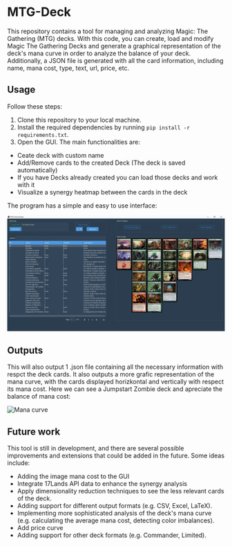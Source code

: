 # MTG-Deck
This repository contains a tool for managing and analyzing Magic: The Gathering (MTG) decks. 
With this code, you can create, load and modify Magic The Gathering Decks and generate a graphical representation of the deck's mana curve in order to analyze the balance of your deck. Additionally, a JSON file is generated with all the card information, including name, mana cost, type, text, url, price, etc.

## Usage

Follow these steps:

1. Clone this repository to your local machine.
2. Install the required dependencies by running `pip install -r requirements.txt`.
3. Open the GUI. The main functionalities are:
  - Ceate deck with custom name
  - Add/Remove cards to the created Deck (The deck is saved automatically)
  - If you have Decks already created you can load those decks and work with it
  - Visualize a synergy heatmap between the cards in the deck

The program has a simple and easy to use interface:

![GUI](https://github.com/VictorEscribano/MTG-Deck/blob/main/Graphic%20Material/GUI.PNG)


## Outputs

This will also output 1 .json file containing all the necessary information with respct the deck cards.
It also outputs a more grafic representation of the mana curve, with the cards displayed horizkontal and vertically with respect its mana cost.
Here we can see a Jumpstart Zombie deck and apreciate the balance of mana cost:

![Mana curve](https://github.com/VictorEscribano/MTG-Deck/blob/main/Decks/Toxico%20Zombie/deck.png)



## Future work

This tool is still in development, and there are several possible improvements and extensions that could be added in the future. Some ideas include:

- Adding the image mana cost to the GUI
- Integrate 17Lands API data to enhance the synergy analysis
- Apply dimensionality reduction techniques to see the less relevant cards of the deck.
- Adding support for different output formats (e.g. CSV, Excel, LaTeX).
- Implementing more sophisticated analysis of the deck's mana curve (e.g. calculating the average mana cost, detecting color imbalances).
- Add price curve
- Adding support for other deck formats (e.g. Commander, Limited).
